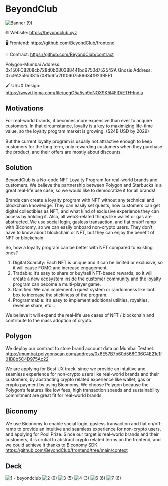 # BeyondClub

![Banner (9)](https://user-images.githubusercontent.com/90386676/205355242-e1778b72-82ef-4755-9126-0afbc23d48b4.png)

🌐 Website: https://beyondclub.xyz

🖥️ Frontend: https://github.com/BeyondClub/frontend

💡 Contract: https://github.com/BeyondClub/contract

Polygon-Mumbai Address: 0x150FC8208cb728d0b080388441bdB750d752542A
Gnosis Address: 0xc9A259d38157081d6fa2Df0607586634f923BFE1

🖌️ UI/UX Design: https://www.figma.com/file/uegO5a5sn9oNOX9K5l4FID/ETH-India

## Motivations
For real-world brands, it becomes more expensive than ever to acquire customers. In that circumstance, loyalty is a key to maximizing life-time value, so the loyalty program market is growing. ($24B USD by 2029)

But the current loyalty program is usually not attractive enough to keep customers for the long term, only rewarding customers when they purchase the product, and their offers are mostly about discounts.

## Solution
BeyondClub is a No-code NFT Loyalty Program for real-world brands and customers. We believe the partnership between Polygon and Starbucks is a great real-life use case, so we would like to democratize it for all brands!

Brands can create a loyalty program with NFT without any technical and blockchain knowledge. They can easily set quests, how customers can get digital collectibles as NFT, and what kind of exclusive experience they can access by holding it.
Also, all web3-related things like wallet or gas are abstracted. We use social login, gasless transaction, and fiat on/off ramp with Biconomy, so we can easily onboard non-crypto users.
They don’t have to know about blockchain or NFT, but they can enjoy the benefit of NFT or blockchain.

So, how a loyalty program can be better with NFT compared to existing ones?
1. Digital Scarcity: Each NFT is unique and it can be limited or exclusive, so it will cause FOMO and increase engagement.
2. Tradable: It’s easy to share or buy/sell NFT-based rewards, so it will create a new ecosystem inside the customer community and the loyalty program can become a multi-player game.
3. Gamified: We can implement a quest system or randomness like loot box to increase the stickiness of the program.
4. Programmable: It’s easy to implement additional utilities, royalties, revenue share, etc...

We believe it will expand the real-life use cases of NFT / blockchain and contribute to the mass adoption of crypto.

## Polygon
We deploy our contract to store brand account data on Mumbai Testnet.
https://mumbai.polygonscan.com/address/0x6E57B7b60d568C36C4E21e1f01B8b5C4D975Ac22

We are applying for Best UX track, since we provide an intuitive and seamless experience for non-crypto users like real-world brands and their customers, by abstracting crypto related experience like wallet, gas or crypto payment by using Biconomy.
We choose Polygon because the Polygon’s features like low fees, high transaction speeds and sustainability commitment are great fit for real-world brands.

## Biconomy
We use Biconomy to enable social login, gasless transaction and fiat on/off-ramp to provide an intuitive and seamless experience for non-crypto users, and applying for Pool Prize.
Since our target is real-world brands and their customers, it is crutial to abstract crypto related terms on the frontend, and we could achieve it thanks to Biconomy SDK.
https://github.com/BeyondClub/frontend/tree/main/context

## Deck
![1 - beyondclub](https://user-images.githubusercontent.com/90386676/205460430-a16b50a6-18e3-42c1-9477-cac9f9c57e2d.png)
![2 (9)](https://user-images.githubusercontent.com/90386676/205460436-f16f26a9-183b-40f6-bd56-fbac4d3bb726.png)
![3 (5)](https://user-images.githubusercontent.com/90386676/205460506-66612d32-5356-41b3-9bfd-c9c2a011954c.png)
![4 (3)](https://user-images.githubusercontent.com/90386676/205460521-b27463bb-1b3d-43c2-a200-84d7f018e947.png)
![6 (6)](https://user-images.githubusercontent.com/90386676/205460557-bf651f72-dbc9-42c2-85db-fcaeb66b59da.png)
![7 (6)](https://user-images.githubusercontent.com/90386676/205460581-8a6552b0-9ad4-4eec-b158-f678b1cac776.png)

